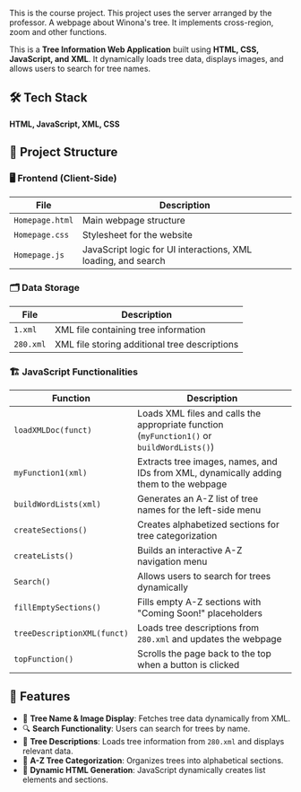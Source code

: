 This is the course project. This project uses the server arranged by the professor.
A webpage about Winona's tree. It implements cross-region, zoom and other functions.

This is a **Tree Information Web Application** built using **HTML, CSS, JavaScript, and XML**. It dynamically loads tree data, displays images, and allows users to search for tree names.


## 🛠️ Tech Stack
**HTML, JavaScript, XML, CSS**

## 📂 Project Structure

### 🖥️ Frontend (Client-Side)
| File | Description |
|------|------------|
| `Homepage.html` | Main webpage structure |
| `Homepage.css` | Stylesheet for the website |
| `Homepage.js` | JavaScript logic for UI interactions, XML loading, and search |

### 🗂️ Data Storage
| File | Description |
|------|------------|
| `1.xml` | XML file containing tree information |
| `280.xml` | XML file storing additional tree descriptions |

### 🏗️ JavaScript Functionalities
| Function | Description |
|----------|------------|
| `loadXMLDoc(funct)` | Loads XML files and calls the appropriate function (`myFunction1()` or `buildWordLists()`) |
| `myFunction1(xml)` | Extracts tree images, names, and IDs from XML, dynamically adding them to the webpage |
| `buildWordLists(xml)` | Generates an A-Z list of tree names for the left-side menu |
| `createSections()` | Creates alphabetized sections for tree categorization |
| `createLists()` | Builds an interactive A-Z navigation menu |
| `Search()` | Allows users to search for trees dynamically |
| `fillEmptySections()` | Fills empty A-Z sections with "Coming Soon!" placeholders |
| `treeDescriptionXML(funct)` | Loads tree descriptions from `280.xml` and updates the webpage |
| `topFunction()` | Scrolls the page back to the top when a button is clicked |

## 🚀 Features
- 🌲 **Tree Name & Image Display**: Fetches tree data dynamically from XML.
- 🔍 **Search Functionality**: Users can search for trees by name.
- 📜 **Tree Descriptions**: Loads tree information from `280.xml` and displays relevant data.
- 📂 **A-Z Tree Categorization**: Organizes trees into alphabetical sections.
- 🔄 **Dynamic HTML Generation**: JavaScript dynamically creates list elements and sections.
